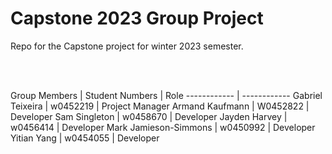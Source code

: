 <h1>Capstone 2023 Group Project</h1>
Repo for the Capstone project for winter 2023 semester.

<br></br>

Group Members | Student Numbers | Role
------------  | ------------
Gabriel Teixeira | w0452219 | Project Manager
Armand Kaufmann | W0452822 | Developer
Sam Singleton | w0458670 | Developer
Jayden Harvey | w0456414 | Developer
Mark Jamieson-Simmons | w0450992 | Developer
Yitian Yang | w0454055 | Developer

